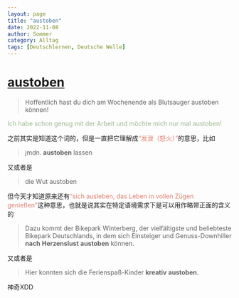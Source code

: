 ```yaml
---
layout: page
title: "austoben"
date: 2022-11-08
author: Sommer
category: Alltag
tags: [Deutschlernen, Deutsche Welle]
---
```


# [austoben](https://www.dwds.de/wb/austoben)

> Hoffentlich hast du dich am Wochenende als Blutsauger austoben können! 

<font style="color:#98B88F">Ich habe schon genug mit der Arbeit und möchte mich nur mal austoben!  </font>

之前其实是知道这个词的，但是一直把它理解成<font style="color:#dd7e6b">“发泄（怒火）”</font>的意思，比如

> jmdn. **austoben** lassen

又或者是

> die Wut austoben

但今天才知道原来还有<font style="color:#dd7e6b">“sich ausleben, das Leben in vollen Zügen genießen”</font>这种意思，也就是说其实在特定语境需求下是可以用作略带正面的含义的

>Dazu kommt der Bikepark Winterberg, der vielfältigste und beliebteste Bikepark Deutschlands, in dem sich Einsteiger und Genuss-Downhiller **nach** **Herzenslust** **austoben** können.

又或者是

> Hier konnten sich die Ferienspaß-Kinder **kreativ** **austoben**.

神奇XDD

